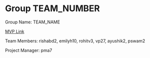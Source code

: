 # Group TEAM_NUMBER
Group Name: TEAM_NAME

[MVP Link]([http://cs196.cs.illinois.edu](https://docs.google.com/document/d/1cFVE3_D8eIB6lD58SwAyVdpFn-VB3h02mk4e2-SPc7A/edit?usp=sharing))

Team Members: rishabd2,
emilyh10,
rohitv3,
vp27,
ayushik2,
pswam2

Project Manager: pma7
